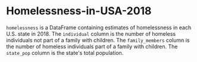 # Homelessness-in-USA-2018
`homelessness` is a DataFrame containing estimates of homelessness in each U.S. state in 2018.
The `individual` column is the number of homeless individuals not part of a family with children. 
The `family_members` column is the number of homeless individuals part of a family with children.
The `state_pop` column is the state's total population.
